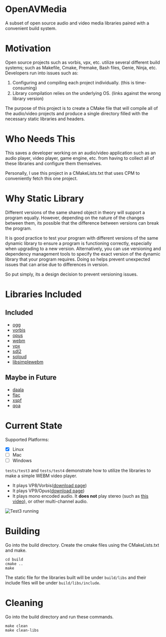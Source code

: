 # OpenAVMedia
A subset of open source audio and video media libraries paired with a convenient build system. 

# Motivation
Open source projects such as vorbis, vpx, etc. utilize several different build systems; such as Makefile, Cmake, Premake, Bash files, Genie, Ninja, etc. Developers run into issues such as:

1. Configuring and compiling each project individually. (this is time-consuming)
2. Library compilation relies on the underlying OS.     (links against the wrong library version)

The purpose of this project is to create a CMake file that will compile all of the audio/video projects and produce a single directory filled with the necessary static libraries and headers.

# Who Needs This
This saves a developer working on an audio/video application such as an audio player, video player, game engine, etc. from having to collect all of these libraries and configure them themselves.

Personally, I use this project in a CMakeLists.txt that uses CPM to conveniently fetch this one project.

# Why Static Library
Different versions of the same shared object in theory will support a program equally. However, depending on the nature of the changes between them, its possible that the difference between versions can break the program.

It is good practice to test your program with different versions of the same dynamic library to ensure a program is functioning correctly, especially when upgrading to a new version. Alternatively, you can use versioning and dependency management tools to specify the exact version of the dynamic library that your program requires. Doing so helps prevent unexpected issues that can arise due to differences in version.

So put simply, its a design decision to prevent versioning issues. 

# Libraries Included
## Included
- [ogg](https://github.com/xiph/ogg)
- [vorbis](https://github.com/xiph/vorbis)
- [opus](https://github.com/xiph/opus)
- [webm](https://github.com/webmproject/libwebm)
- [vpx](https://github.com/webmproject/libvpx)
- [sdl2](https://github.com/libsdl-org/SDL)
- [soloud](https://github.com/jarikomppa/soloud)
- [libsimplewebm](https://github.com/zaps166/libsimplewebm)

## Maybe in Future
- [daala](https://github.com/xiph/daala)
- [flac](https://github.com/xiph/flac)
- [xspf](https://sourceforge.net/projects/libspiff/)
- [qoa](https://github.com/phoboslab/qoa)

# Current State
Supported Platforms:
  - [X] Linux
  - [ ] Mac
  - [ ] Windows

`tests/test3` and `tests/test4` demonstrate how to utilize the libraries to make a simple WEBM video player.
  - It plays VP8/Vorbis([download page](https://commons.wikimedia.org/wiki/File:Big_Buck_Bunny_4K.webm))
  - It plays VP9/Opus([download page](https://commons.wikimedia.org/wiki/File:Charge_-_Blender_Open_Movie-full_movie.webm))
  - It plays mono encoded audio. It **does not** play stereo (such as [this video](https://commons.wikimedia.org/wiki/File:WING_IT!_-_Blender_Open_Movie-full_movie.webm)), or other multi-channel audio.

![Test3 running](test3_running.gif "Test3")

# Building
Go into the build directory. Create the cmake files using the CMakeLists.txt and make.
```
cd build
cmake ..
make
```
The static file for the libraries built will be under `build/libs` and their include files will be under `build/libs/include`.

# Cleaning
Go into the build directory and run these commands.
```
make clean
make clean-libs
```